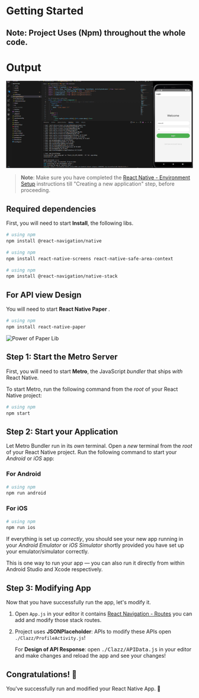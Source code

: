 # Getting Started

## Note: Project Uses (Npm) throughout the whole code.

# Output

[![Watch the video](./Helper/thumb.png)](https://youtu.be/PVkXkhf3Sa8)


>**Note**: Make sure you have completed the [React Native - Environment Setup](https://reactnative.dev/docs/environment-setup) instructions till "Creating a new application" step, before proceeding.

## Required dependencies

First, you will need to start **Install**, the following libs.

```bash
# using npm
npm install @react-navigation/native
```

```bash
# using npm
npm install react-native-screens react-native-safe-area-context
```

```bash
# using npm
npm install @react-navigation/native-stack
```

## For API view Design

You will need to start **React Native Paper** .

```bash
# using npm
npm install react-native-paper
```

![Power of Paper Lib](https://is1-ssl.mzstatic.com/image/thumb/PurpleSource122/v4/9b/bd/19/9bbd19bc-8074-d91d-5a72-f78e6f4b37f2/e1ff8e18-eade-43ad-884e-703b8ebf1255_Simulator_Screen_Shot_-_iPhone_13_Pro_Max_-_2022-07-03_at_22.53.28.png/230x0w.webp)


## Step 1: Start the Metro Server

First, you will need to start **Metro**, the JavaScript _bundler_ that ships _with_ React Native.

To start Metro, run the following command from the _root_ of your React Native project:

```bash
# using npm
npm start
```

## Step 2: Start your Application

Let Metro Bundler run in its _own_ terminal. Open a _new_ terminal from the _root_ of your React Native project. Run the following command to start your _Android_ or _iOS_ app:

### For Android

```bash
# using npm
npm run android
```

### For iOS

```bash
# using npm
npm run ios
```

If everything is set up _correctly_, you should see your new app running in your _Android Emulator_ or _iOS Simulator_ shortly provided you have set up your emulator/simulator correctly.

This is one way to run your app — you can also run it directly from within Android Studio and Xcode respectively.

## Step 3: Modifying  App

Now that you have successfully run the app, let's modify it.

1. Open `App.js` in your editor it contains [React Navigation - Routes](https://reactnavigation.org/) you can add and modify those stack routes.
2. Project uses **JSONPlaceholder**: APIs to modify these APIs open  `./Clazz/ProfileActivity.js`!

   For **Design of API Response**: open <kbd>./Clazz/APIData.js</kbd> in your editor and make changes and reload the app and see your changes!

## Congratulations! :tada:

You've successfully run and modified your React Native App. :partying_face:

